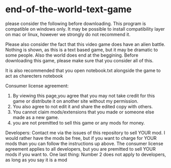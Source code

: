 # end-of-the-world-text-game
please consider the following before downloading. This program is compatible on windows only. It may be possible to install compatibility layer on mac or linux, however we strongly do not recommend it.

Please also consider the fact that this video game does have an alien battle. Nothing is shown, as this is a text based game, but it may be dramatic to some people. Also the world does end at the beggining. Before downloading this game, please make sure that you consider all of this. 

It is also recommended that you open notebook.txt alongside the game to act as charecters notebook


Consumer license agreement:

1. By viewing this page,you agree that you may not take credit for this game or distribute it on another site without my permission.
2. You also agree to not edit it and share the edited copy with others. 
3. You cannot claim mods/extensions that you made or someone else made as a new game.
4. you are not premitted to sell this game or any mods for money.

Developers:
Contact me via the issues of this repository to sell YOUR mod.
I would rather have the mods be free, but if you want to charge for YOUR mods than you can follow the instructions up above.
The consumer license agreement applies to all developers, but you are premitted to sell YOUR mods if you want to.
One last thing: Number 2 does not apply to developers, as long as you say it is a mod
